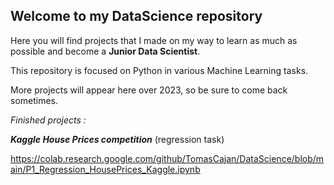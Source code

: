 ## Welcome to my DataScience repository

Here you will find projects that I made on my way to learn as much as possible and become a **Junior Data Scientist**.

This repository is focused on Python in various Machine Learning tasks.

More projects will appear here over 2023, so be sure to come back sometimes.

*Finished projects :*

***Kaggle House Prices competition***  (regression task)

https://colab.research.google.com/github/TomasCajan/DataScience/blob/main/P1_Regression_HousePrices_Kaggle.ipynb
